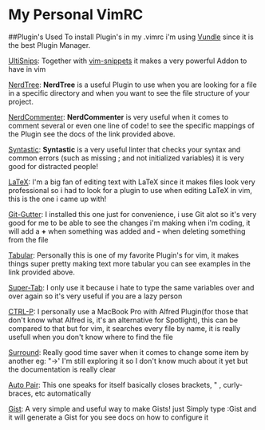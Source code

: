 My Personal VimRC
=================

##Plugin's Used
  To install Plugin's in my .vimrc i'm using [Vundle](https://github.com/gmarik/Vundle.vim) since it is the best Plugin Manager.
  
  [UltiSnips](https://github.com/SirVer/ultisnips):
Together with [vim-snippets](https://github.com/honza/vim-snippets) it makes a very powerful Addon to have in vim
    
  [NerdTree](https://github.com/scrooloose/nerdtree):
**NerdTree** is a useful Plugin to use when you are looking for a file in a specific directory and when you want to see the file structure of your project.

  [NerdCommenter](https://github.com/scrooloose/nerdcommenter):
**NerdCommenter** is very useful when it comes to comment several or even one line of code! to see the specific mappings of the Plugin see the docs of the link provided above.

  [Syntastic](https://github.com/scrooloose/syntastic):
**Syntastic** is a very useful linter that checks your syntax and common errors (such as missing ; and not initialized variables) it is very good for distracted people!


  [LaTeX](https://github.com/LaTeX-Box-Team/LaTeX-Box):
I'm a big fan of editing text with LaTeX since it makes files look very professional so i had to look for a plugin to use when editing LaTeX in vim, this is the one i came up with!


  [Git-Gutter](https://github.com/airblade/vim-gitgutter):
I installed this one just for convenience, i use Git alot so it's very good for me to be able to see the changes i'm making when i'm coding, it will add a **+** when something was added and **-** when deleting something from the file


  [Tabular](https://github.com/godlygeek/tabular):
Personally this is one of my favorite Plugin's for vim, it makes things super pretty making text more tabular you can see examples in the link provided above.

  [Super-Tab](https://github.com/ervandew/supertab):
I only use it because i hate to type the same variables over and over again so it's very useful if you are a lazy person

  [CTRL-P](https://github.com/kien/ctrlp.vim):
I personally use a MacBook Pro with Alfred Plugin(for those that don't know what Alfred is, it's an alternative for Spotlight), this can be compared to that but for vim, it searches every file by name, it is really usefull when you don't know where to find the file

  [Surround](https://github.com/tpope/vim-surround):
Really good time saver when it comes to change some item by another eg: "->' I'm still exploring it so I don't know much about it yet but the documentation is really clear

  [Auto Pair](https://github.com/jiangmiao/auto-pairs):
This one speaks for itself basically closes brackets, " , curly-braces, etc automatically

  [Gist](https://github.com/mattn/gist-vim):
A very simple and useful way to make Gists! just Simply type :Gist and it will generate a Gist for you see docs on how to configure it
